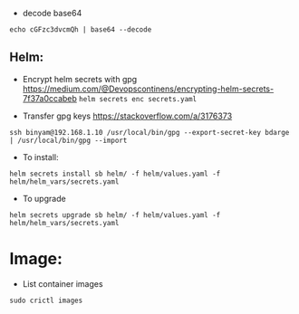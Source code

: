 - decode base64
```console
echo cGFzc3dvcmQh | base64 --decode
```

## Helm:

- Encrypt helm secrets with gpg
  https://medium.com/@Devopscontinens/encrypting-helm-secrets-7f37a0ccabeb
  `helm secrets enc secrets.yaml`

- Transfer gpg keys
  https://stackoverflow.com/a/3176373

```console
ssh binyam@192.168.1.10 /usr/local/bin/gpg --export-secret-key bdarge | /usr/local/bin/gpg --import
```

- To install:
```console
helm secrets install sb helm/ -f helm/values.yaml -f helm/helm_vars/secrets.yaml
```

- To upgrade
```console
helm secrets upgrade sb helm/ -f helm/values.yaml -f helm/helm_vars/secrets.yaml
```

# Image:

- List container images
```console
sudo crictl images
```




